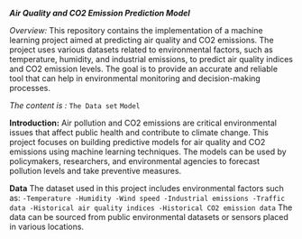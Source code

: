***Air Quality and CO2 Emission Prediction Model***

*Overview:*
This repository contains the implementation of a machine learning project aimed at predicting air quality and CO2 emissions. The project uses various datasets related to environmental factors, such as temperature, humidity, and industrial emissions, to predict air quality indices and CO2 emission levels. The goal is to provide an accurate and reliable tool that can help in environmental monitoring and decision-making processes.

*The content is :*
  ``The Data set``
  ``Model``

  
**Introduction:**
Air pollution and CO2 emissions are critical environmental issues that affect public health and contribute to climate change. This project focuses on building predictive models for air quality and CO2 emissions using machine learning techniques. The models can be used by policymakers, researchers, and environmental agencies to forecast pollution levels and take preventive measures.

**Data**
The dataset used in this project includes environmental factors such as:
``
-Temperature
-Humidity
-Wind speed
-Industrial emissions
-Traffic data
-Historical air quality indices
-Historical CO2 emission data
``
The data can be sourced from public environmental datasets or sensors placed in various locations.


